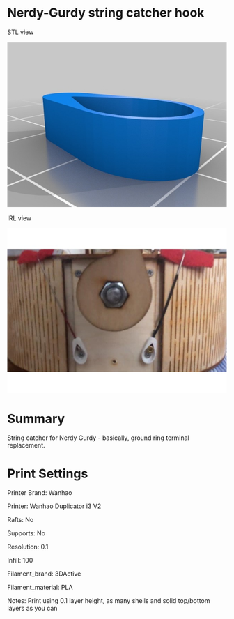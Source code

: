 # Nerdy-Gurdy string catcher hook

STL view

![Alt text](https://github.com/theremotheman/Nerdy-Gurdy-string-catcher-hook/blob/master/images/1.jpg?raw=true "STL view")

IRL view

![Alt text](https://github.com/theremotheman/Nerdy-Gurdy-string-catcher-hook/blob/master/images/2.jpg?raw=true "IRL view")

# Summary

String catcher for Nerdy Gurdy - basically, ground ring terminal replacement.

# Print Settings

Printer Brand: Wanhao

Printer: Wanhao Duplicator i3 V2

Rafts: No

Supports: No

Resolution: 0.1

Infill: 100

Filament_brand: 3DActive

Filament_material: PLA

Notes: 
Print using 0.1 layer height, as many shells and solid top/bottom layers as you can

